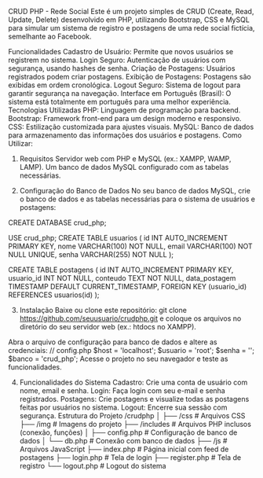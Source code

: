 CRUD PHP - Rede Social
Este é um projeto simples de CRUD (Create, Read, Update, Delete) desenvolvido em PHP, utilizando Bootstrap, CSS e MySQL para simular um sistema de registro e postagens de uma rede social fictícia, semelhante ao Facebook.

Funcionalidades
Cadastro de Usuário: Permite que novos usuários se registrem no sistema.
Login Seguro: Autenticação de usuários com segurança, usando hashes de senha.
Criação de Postagens: Usuários registrados podem criar postagens.
Exibição de Postagens: Postagens são exibidas em ordem cronológica.
Logout Seguro: Sistema de logout para garantir segurança na navegação.
Interface em Português (Brasil): O sistema está totalmente em português para uma melhor experiência.
Tecnologias Utilizadas
PHP: Linguagem de programação para backend.
Bootstrap: Framework front-end para um design moderno e responsivo.
CSS: Estilização customizada para ajustes visuais.
MySQL: Banco de dados para armazenamento das informações dos usuários e postagens.
Como Utilizar:

1. Requisitos
Servidor web com PHP e MySQL (ex.: XAMPP, WAMP, LAMP).
Um banco de dados MySQL configurado com as tabelas necessárias.


3. Configuração do Banco de Dados
No seu banco de dados MySQL, crie o banco de dados e as tabelas necessárias para o sistema de usuários e postagens:


CREATE DATABASE crud_php;

USE crud_php;
CREATE TABLE usuarios (
    id INT AUTO_INCREMENT PRIMARY KEY,
    nome VARCHAR(100) NOT NULL,
    email VARCHAR(100) NOT NULL UNIQUE,
    senha VARCHAR(255) NOT NULL
);

CREATE TABLE postagens (
    id INT AUTO_INCREMENT PRIMARY KEY,
    usuario_id INT NOT NULL,
    conteudo TEXT NOT NULL,
    data_postagem TIMESTAMP DEFAULT CURRENT_TIMESTAMP,
    FOREIGN KEY (usuario_id) REFERENCES usuarios(id)
);


3. Instalação
Baixe ou clone este repositório:
git clone https://github.com/seuusuario/crudphp.git e coloque os arquivos no diretório do seu servidor web (ex.: htdocs no XAMPP).


Abra o arquivo de configuração para banco de dados e altere as credenciais:
// config.php
$host = 'localhost';
$usuario = 'root';
$senha = '';
$banco = 'crud_php';
Acesse o projeto no seu navegador e teste as funcionalidades.

4. Funcionalidades do Sistema
Cadastro: Crie uma conta de usuário com nome, email e senha.
Login: Faça login com seu e-mail e senha registrados.
Postagens: Crie postagens e visualize todas as postagens feitas por usuários no sistema.
Logout: Encerre sua sessão com segurança.
Estrutura do Projeto
/crudphp
│
├── /css                  # Arquivos CSS
├── /img                  # Imagens do projeto
├── /includes             # Arquivos PHP inclusos (conexão, funções)
│   ├── config.php        # Configuração de banco de dados
│   └── db.php            # Conexão com banco de dados
├── /js                   # Arquivos JavaScript
├── index.php             # Página inicial com feed de postagens
├── login.php             # Tela de login
├── register.php          # Tela de registro
└── logout.php            # Logout do sistema
